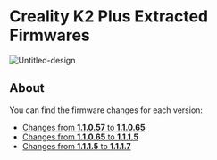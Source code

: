 # Creality K2 Plus Extracted Firmwares

![Untitled-design](https://github.com/user-attachments/assets/52542778-215c-4c81-afee-b49c9a2a0671)

## About

You can find the firmware changes for each version:

- [Changes from **1.1.0.57** to **1.1.0.65**](https://github.com/Guilouz/Creality-K2Plus-Extracted-Firmwares/commit/1fc620b14032cca67b4006311d4fa6b83f34f41b)
- [Changes from **1.1.0.65** to **1.1.1.5**](https://github.com/Guilouz/Creality-K2Plus-Extracted-Firmwares/commit/3b48907ee6b3697c90ef37abe4174fd4090f607e)
- [Changes from **1.1.1.5** to **1.1.1.7**](https://github.com/Guilouz/Creality-K2Plus-Extracted-Firmwares/commit/5acdcff9cd6adb6c56f13328d2b4f660f147f2a9)
